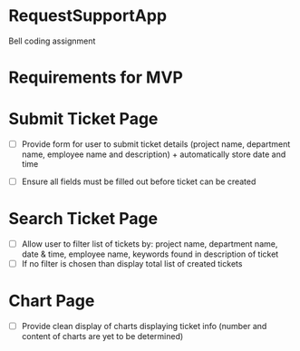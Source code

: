 # RequestSupportApp
Bell coding assignment

# Requirements for MVP

# Submit Ticket Page
- [ ] Provide form for user to submit ticket details (project name, department name, employee name and description) + automatically store date and time
- [ ] Ensure all fields must be filled out before ticket can be created


# Search Ticket Page
- [ ] Allow user to filter list of tickets by: project name, department name, date & time, employee name, keywords found in description of ticket
- [ ] If no filter is chosen than display total list of created tickets

# Chart Page
- [ ] Provide clean display of charts displaying ticket info (number and content of charts are yet to be determined)


